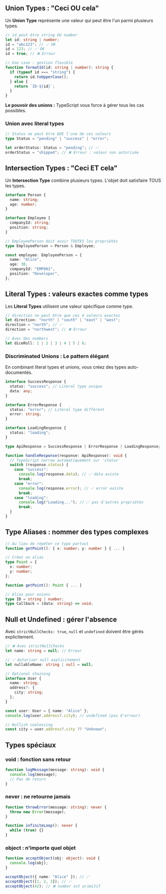 
## Union Types : "Ceci OU cela"

Un **Union Type** représente une valeur qui peut être l'un parmi plusieurs types.

```typescript
// id peut être string OU number
let id: string | number;
id = "abc123"; // ✅ OK
id = 123; // ✅ OK
id = true; // ❌ Erreur

// Use case : gestion flexible
function formatId(id: string | number): string {
  if (typeof id === "string") {
    return id.toUpperCase();
  } else {
    return `ID-${id}`;
  }
}
```

**Le pouvoir des unions :** TypeScript vous force à gérer tous les cas possibles.

### Union avec literal types

```typescript
// Status ne peut être QUE l'une de ces valeurs
type Status = "pending" | "success" | "error";

let orderStatus: Status = "pending"; // ✅
orderStatus = "shipped"; // ❌ Erreur : valeur non autorisée
```

## Intersection Types : "Ceci ET cela"

Un **Intersection Type** combine plusieurs types. L'objet doit satisfaire TOUS les types.

```typescript
interface Person {
  name: string;
  age: number;
}

interface Employee {
  companyId: string;
  position: string;
}

// EmployeePerson doit avoir TOUTES les propriétés
type EmployeePerson = Person & Employee;

const employee: EmployeePerson = {
  name: "Alice",
  age: 30,
  companyId: "EMP001",
  position: "Developer",
};
```

## Literal Types : valeurs exactes comme types

Les **Literal Types** utilisent une valeur spécifique comme type.

```typescript
// direction ne peut être que ces 4 valeurs exactes
let direction: "north" | "south" | "east" | "west";
direction = "north"; // ✅
direction = "northwest"; // ❌ Erreur

// Avec des numbers
let diceRoll: 1 | 2 | 3 | 4 | 5 | 6;
```

### Discriminated Unions : Le pattern élégant

En combinant literal types et unions, vous créez des types auto-documentés.

```typescript
interface SuccessResponse {
  status: "success"; // Literal type unique
  data: any;
}

interface ErrorResponse {
  status: "error"; // Literal type différent
  error: string;
}

interface LoadingResponse {
  status: "loading";
}

type ApiResponse = SuccessResponse | ErrorResponse | LoadingResponse;

function handleResponse(response: ApiResponse): void {
  // TypeScript narrow automatiquement sur 'status'
  switch (response.status) {
    case "success":
      console.log(response.data); // ✅ data existe
      break;
    case "error":
      console.log(response.error); // ✅ error existe
      break;
    case "loading":
      console.log("Loading..."); // ✅ pas d'autres propriétés
      break;
  }
}
```

## Type Aliases : nommer des types complexes

```typescript
// Au lieu de répéter ce type partout
function getPoint(): { x: number; y: number } { ... }

// Créez un alias
type Point = {
  x: number;
  y: number;
};

function getPoint(): Point { ... }

// Alias pour unions
type ID = string | number;
type Callback = (data: string) => void;
```

## Null et Undefined : gérer l'absence

Avec `strictNullChecks: true`, `null` et `undefined` doivent être gérés explicitement.

```typescript
// ❌ Avec strictNullChecks
let name: string = null; // Erreur

// ✅ Autoriser null explicitement
let nullableName: string | null = null;

// Optional chaining
interface User {
  name: string;
  address?: {
    city: string;
  };
}

const user: User = { name: "Alice" };
console.log(user.address?.city); // undefined (pas d'erreur)

// Nullish coalescing
const city = user.address?.city ?? "Unknown";
```

## Types spéciaux

### void : fonction sans retour

```typescript
function logMessage(message: string): void {
  console.log(message);
  // Pas de return
}
```

### never : ne retourne jamais

```typescript
function throwError(message: string): never {
  throw new Error(message);
}

function infiniteLoop(): never {
  while (true) {}
}
```

### object : n'importe quel objet

```typescript
function acceptObject(obj: object): void {
  console.log(obj);
}

acceptObject({ name: "Alice" }); // ✅
acceptObject([1, 2, 3]); // ✅
acceptObject(42); // ❌ number est primitif
```
